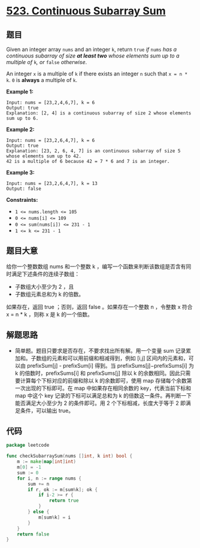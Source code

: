 # [523. Continuous Subarray Sum](https://leetcode.com/problems/continuous-subarray-sum/)


## 题目

Given an integer array `nums` and an integer `k`, return `true` *if* `nums` *has a continuous subarray of size **at least two** whose elements sum up to a multiple of* `k`*, or* `false` *otherwise*.

An integer `x` is a multiple of `k` if there exists an integer `n` such that `x = n * k`. `0` is **always** a multiple of `k`.

**Example 1:**

```
Input: nums = [23,2,4,6,7], k = 6
Output: true
Explanation: [2, 4] is a continuous subarray of size 2 whose elements sum up to 6.
```

**Example 2:**

```
Input: nums = [23,2,6,4,7], k = 6
Output: true
Explanation: [23, 2, 6, 4, 7] is an continuous subarray of size 5 whose elements sum up to 42.
42 is a multiple of 6 because 42 = 7 * 6 and 7 is an integer.
```

**Example 3:**

```
Input: nums = [23,2,6,4,7], k = 13
Output: false
```

**Constraints:**

- `1 <= nums.length <= 105`
- `0 <= nums[i] <= 109`
- `0 <= sum(nums[i]) <= 231 - 1`
- `1 <= k <= 231 - 1`

## 题目大意

给你一个整数数组 nums 和一个整数 k ，编写一个函数来判断该数组是否含有同时满足下述条件的连续子数组：

- 子数组大小至少为 2 ，且
- 子数组元素总和为 k 的倍数。

如果存在，返回 true ；否则，返回 false 。如果存在一个整数 n ，令整数 x 符合 x = n * k ，则称 x 是 k 的一个倍数。

## 解题思路

- 简单题。题目只要求是否存在，不要求找出所有解。用一个变量 sum 记录累加和。子数组的元素和可以用前缀和相减得到，例如 [i,j] 区间内的元素和，可以由 prefixSum[j] - prefixSum[i] 得到。当 prefixSums[j]−prefixSums[i] 为 k 的倍数时，prefixSums[i] 和 prefixSums[j] 除以 k 的余数相同。因此只需要计算每个下标对应的前缀和除以 k 的余数即可，使用 map 存储每个余数第一次出现的下标即可。在 map 中如果存在相同余数的 key，代表当前下标和 map 中这个 key 记录的下标可以满足总和为 k 的倍数这一条件。再判断一下能否满足大小至少为 2 的条件即可。用 2 个下标相减，长度大于等于 2 即满足条件，可以输出 true。

## 代码

```go
package leetcode

func checkSubarraySum(nums []int, k int) bool {
    m := make(map[int]int)
    m[0] = -1
    sum := 0
    for i, n := range nums {
        sum += n
        if r, ok := m[sum%k]; ok {
            if i-2 >= r {
                return true
            }
        } else {
            m[sum%k] = i
        }
    }
    return false
}
```
